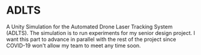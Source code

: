 # ADLTS
A Unity Simulation for the Automated Drone Laser Tracking System (ADLTS). The simulation is to run experiments for my senior design project. I want this part to advance in parallel with the rest of the project since COVID-19 won't allow my team to meet any time soon.
